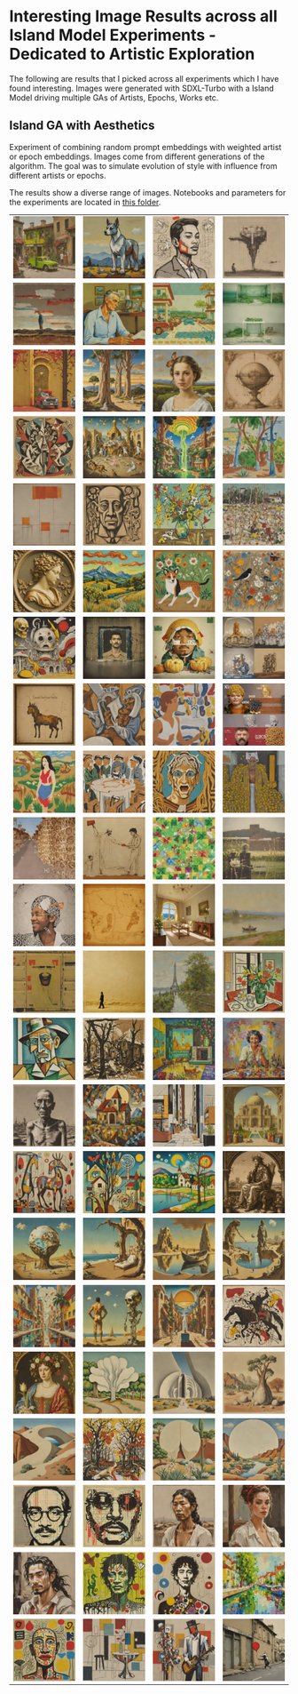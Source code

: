 # Interesting Image Results across all Island Model Experiments - Dedicated to Artistic Exploration
The following are results that I picked across all experiments which I have found interesting. Images were generated with SDXL-Turbo with a Island Model driving multiple GAs of Artists, Epochs, Works etc.

## Island GA with Aesthetics
Experiment of combining random prompt embeddings with weighted artist or epoch embeddings. Images come from different generations of the algorithm. The goal was to simulate evolution of style with influence from different artists or epochs. 

The results show a diverse range of images. Notebooks and parameters for the experiments are located in [this folder](./notebooks).

|                                                       |                                                        |                                                        |                                                        |
| ----------------------------------------------------- | ------------------------------------------------------ | ------------------------------------------------------ | ------------------------------------------------------ |
| ![](./island_aesthetics/054934_8_0_fitness_6.767.png) | ![](./island_aesthetics/000455_3_0_fitness_6.071.png)  | ![](./island_aesthetics/000504_0_0_fitness_6.122.png)  | ![](./island_aesthetics/000510_4_0_fitness_5.453.png)  |
| ![](./island_aesthetics/003937_0_0_fitness_6.186.png) | ![](./island_aesthetics/012052_3_0_fitness_6.454.png)  | ![](./island_aesthetics/032526_7_0_fitness_5.287.png)  | ![](./island_aesthetics/032538_4_0_fitness_5.422.png)  |
| ![](./island_aesthetics/032541_8_0_fitness_5.478.png) | ![](./island_aesthetics/050515_3_0_fitness_6.187.png)  | ![](./island_aesthetics/055009_5_0_fitness_7.375.png)  | ![](./island_aesthetics/154923_9_0_fitness_6.046.png)  |
| ![](./island_aesthetics/154954_5_0_fitness_5.596.png) | ![](./island_aesthetics/154957_4_0_fitness_5.895.png)  | ![](./island_aesthetics/160508_4_0_fitness_6.432.png)  | ![](./island_aesthetics/161640_2_0_fitness_5.571.png)  |
| ![](./island_aesthetics/161643_6_0_fitness_5.871.png) | ![](./island_aesthetics/161643_8_0_fitness_6.500.png)  | ![](./island_aesthetics/161646_5_0_fitness_5.816.png)  | ![](./island_aesthetics/161652_0_0_fitness_5.194.png)  |
| ![](./island_aesthetics/163125_1_0_fitness_5.897.png) | ![](./island_aesthetics/163139_6_0_fitness_6.788.png)  | ![](./island_aesthetics/163158_4_0_fitness_5.524.png)  | ![](./island_aesthetics/171719_8_0_fitness_5.711.png)  |
| ![](./island_aesthetics/171727_0_0_fitness_6.176.png) | ![](./island_aesthetics/174427_1_0_fitness_6.367.png)  | ![](./island_aesthetics/184128_1_0_fitness_6.082.png)  | ![](./island_aesthetics/184916_2_0_fitness_5.161.png)  |
| ![](./island_aesthetics/190756_6_0_fitness_3.837.png) | ![](./island_aesthetics/190820_0_0_fitness_5.249.png)  | ![](./island_aesthetics/190820_4_0_fitness_5.046.png)  | ![](./island_aesthetics/192713_5_0_fitness_4.127.png)  |
| ![](./island_aesthetics/192741_2_0_fitness_5.230.png) | ![](./island_aesthetics/193135_6_0_fitness_5.475.png)  | ![](./island_aesthetics/193529_9_0_fitness_5.665.png)  | ![](./island_aesthetics/193544_3_0_fitness_5.060.png)  |
| ![](./island_aesthetics/193932_8_0_fitness_4.660.png) | ![](./island_aesthetics/194259_2_0_fitness_5.550.png)  | ![](./island_aesthetics/194326_6_0_fitness_4.825.png)  | ![](./island_aesthetics/194335_7_0_fitness_5.448.png)  |
| ![](./island_aesthetics/201055_4_0_fitness_6.219.png) | ![](./island_aesthetics/210653_4_0_fitness_99.847.png) | ![](./island_aesthetics/210706_4_0_fitness_55.522.png) | ![](./island_aesthetics/210710_9_0_fitness_50.339.png) |
| ![](./island_aesthetics/211602_5_0_fitness_4.892.png) | ![](./island_aesthetics/215732_8_0_fitness_99.046.png) | ![](./island_aesthetics/230345_1_0_fitness_6.276.png)  | ![](./island_aesthetics/230411_1_0_fitness_5.637.png)  |
| ![](./island_aesthetics/230414_3_0_fitness_6.594.png) | ![](./island_aesthetics/230425_9_0_fitness_5.121.png)  | ![](./island_aesthetics/230816_4_0_fitness_65.518.png) | ![](./island_aesthetics/230820_7_0_fitness_94.201.png) |
| ![](./island_aesthetics/231649_0_0_fitness_6.187.png) | ![](./island_aesthetics/234930_3_0_fitness_6.418.png)  | ![](./island_aesthetics/id_15_3_0_fitness_6.128.png)   | ![](./island_aesthetics/id_0_1_0_fitness_6.128.png)    |
| ![](./island_aesthetics/id_0_5_0_fitness_5.798.png)   | ![](./island_aesthetics/id_6_5_0_fitness_6.406.png)    | ![](./island_aesthetics/id_6_6_0_fitness_6.417.png)    | ![](./island_aesthetics/id_7_5_0_fitness_6.374.png)    |
| ![](./island_aesthetics/id_8_2_0_fitness_6.508.png)   | ![](./island_aesthetics/id_8_4_0_fitness_6.350.png)    | ![](./island_aesthetics/id_8_4_0_fitness_6.420.png)    | ![](./island_aesthetics/id_8_5_0_fitness_6.141.png)    |
| ![](./island_aesthetics/id_8_7_0_fitness_6.394.png)   | ![](./island_aesthetics/id_8_8_0_fitness_6.070.png)    | ![](./island_aesthetics/id_8_9_0_fitness_6.401.png)    | ![](./island_aesthetics/id_9_0_0_fitness_5.211.png)    |
| ![](./island_aesthetics/id_9_3_0_fitness_6.254.png)   | ![](./island_aesthetics/id_10_0_0_fitness_5.984.png)   | ![](./island_aesthetics/id_10_1_0_fitness_6.113.png)   | ![](./island_aesthetics/id_10_3_0_fitness_6.034.png)   |
| ![](./island_aesthetics/id_10_3_0_fitness_6.465.png)  | ![](./island_aesthetics/id_10_4_0_fitness_6.180.png)   | ![](./island_aesthetics/id_10_5_0_fitness_5.894.png)   | ![](./island_aesthetics/id_10_8_0_fitness_6.308.png)   |
| ![](./island_aesthetics/id_11_1_0_fitness_5.991.png)  | ![](./island_aesthetics/id_11_5_0_fitness_5.990.png)   | ![](./island_aesthetics/id_12_1_0_fitness_6.778.png)   | ![](./island_aesthetics/id_12_4_0_fitness_7.436.png)   |
| ![](./island_aesthetics/id_12_7_0_fitness_6.924.png)  | ![](./island_aesthetics/id_14_1_0_fitness_6.327.png)   | ![](./island_aesthetics/id_14_2_0_fitness_6.393.png)   | ![](./island_aesthetics/id_14_4_0_fitness_6.315.png)   |
| ![](./island_aesthetics/id_14_7_0_fitness_5.822.png)  | ![](./island_aesthetics/id_15_0_0_fitness_5.452.png)   | ![](./island_aesthetics/id_15_2_0_fitness_6.436.png)   | ![](./island_aesthetics/id_15_2_0_fitness_6.563.png)   |



